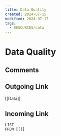 ```yaml
---
title: Data Quality
created: 2024-07-15
modified: 2024-07-17
tags:
  - RESOURCES/data
---
```

# Data Quality
## Comments

## Outgoing Link
[[Data]]
## Incoming Link
```dataview
LIST
FROM [[]]
```
